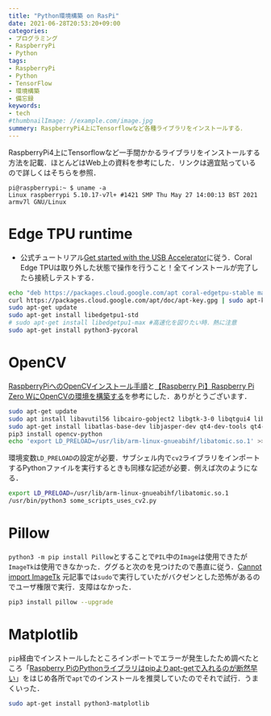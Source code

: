 ```yaml
---
title: "Python環境構築 on RasPi"
date: 2021-06-28T20:53:20+09:00
categories:
- プログラミング
- RaspberryPi
- Python
tags:
- RaspberryPi
- Python
- TensorFlow
- 環境構築
- 備忘録
keywords:
- tech
#thumbnailImage: //example.com/image.jpg
summery: RaspberryPi4上にTensorflowなど各種ライブラリをインストールする．
---
```

RaspberryPi4上にTensorflowなど一手間かかるライブラリをインストールする方法を記載．ほとんどはWeb上の資料を参考にした．リンクは適宜貼っているので詳しくはそちらを参照．

```
pi@raspberrypi:~ $ uname -a
Linux raspberrypi 5.10.17-v7l+ #1421 SMP Thu May 27 14:00:13 BST 2021 armv7l GNU/Linux
```

<!-- toc -->

# Edge TPU runtime 
- 公式チュートリアル[Get started with the USB Accelerator](https://coral.ai/docs/accelerator/get-started/#3-run-a-model-on-the-edge-tpu)に従う．Coral Edge TPUは取り外した状態で操作を行うこと！全てインストールが完了したら接続しテストする．
```bash
echo "deb https://packages.cloud.google.com/apt coral-edgetpu-stable main" | sudo tee /etc/apt/sources.list.d/$ coral-edgetpu.list
curl https://packages.cloud.google.com/apt/doc/apt-key.gpg | sudo apt-key add -
sudo apt-get update
sudo apt-get install libedgetpu1-std
# sudo apt-get install libedgetpu1-max #高速化を図りたい時．熱に注意
sudo apt-get install python3-pycoral
```


# OpenCV
[RaspberryPiへのOpenCVインストール手順](https://qiita.com/wk_/items/8db529a6b24a955888db)と[【Raspberry Pi】Raspberry Pi Zero WにOpenCVの環境を構築する](https://rikoubou.hatenablog.com/entry/2019/05/21/151337)を参考にした．ありがとうございます．
```bash
sudo apt-get update
sudo apt install libavutil56 libcairo-gobject2 libgtk-3-0 libqtgui4 libpango-1.0-0 libqtcore4 libavcodec58 libcairo2 libswscale5 libtiff5 libqt4-test libatk1.0-0 libavformat58 libgdk-pixbuf2.0-0 libilmbase23 libjasper1 libopenexr23 libpangocairo-1.0-0 libwebp6
sudo apt-get install libatlas-base-dev libjasper-dev qt4-dev-tools qt4-doc qt4-qtconfig libqt4-test
pip3 install opencv-python
echo 'export LD_PRELOAD=/usr/lib/arm-linux-gnueabihf/libatomic.so.1' >> ~/.bashrc
```
環境変数`LD_PRELOAD`の設定が必要．サブシェル内で`cv2`ライブラリをインポートするPythonファイルを実行するときも同様な記述が必要．例えば次のようになる．

```bash
export LD_PRELOAD=/usr/lib/arm-linux-gnueabihf/libatomic.so.1
/usr/bin/python3 some_scripts_uses_cv2.py
```

# Pillow

`python3 -m pip install Pillow`とすることで`PIL`中の`Image`は使用できたが`ImageTk`は使用できなかった．ググると次のを見つけたので愚直に従う．[Cannot import ImageTk](https://www.raspberrypi.org/forums/viewtopic.php?t=210360#p1299309)
元記事では`sudo`で実行していたがバクゼンとした恐怖があるのでユーザ権限で実行．支障はなかった．
```bash
pip3 install pillow --upgrade 
```

# Matplotlib

`pip`経由でインストールしたところインポートでエラーが発生したため調べたところ「[Raspberry PiのPythonライブラリはpipよりapt-getで入れるのが断然早い](https://karaage.hatenadiary.jp/entry/2018/10/05/073000)」をはじめ各所で`apt`でのインストールを推奨していたのでそれで試行．うまくいった．

```bash
sudo apt-get install python3-matplotlib
```


  

